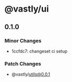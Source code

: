 # @vastly/ui

## 0.1.0

### Minor Changes

- 1ccfdc7: changeset ci setup

### Patch Changes

- @vastly/utils@0.0.1
